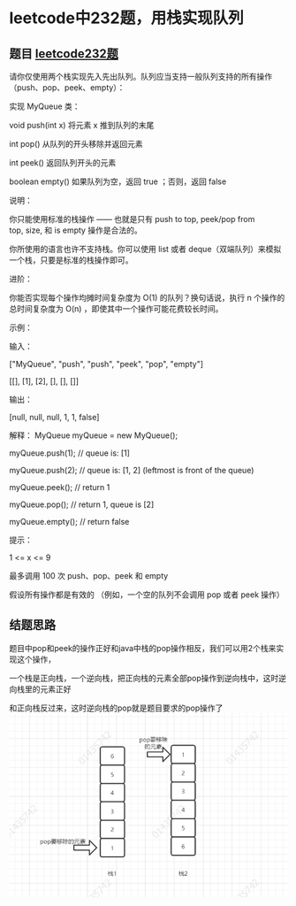 # leetcode中232题，用栈实现队列

## 题目 [leetcode232题](https://leetcode-cn.com/problems/implement-queue-using-stacks/)

请你仅使用两个栈实现先入先出队列。队列应当支持一般队列支持的所有操作（push、pop、peek、empty）：

实现 MyQueue 类：

void push(int x) 将元素 x 推到队列的末尾

int pop() 从队列的开头移除并返回元素

int peek() 返回队列开头的元素

boolean empty() 如果队列为空，返回 true ；否则，返回 false


说明：

你只能使用标准的栈操作 —— 也就是只有 push to top, peek/pop from top, size, 和 is empty 操作是合法的。

你所使用的语言也许不支持栈。你可以使用 list 或者 deque（双端队列）来模拟一个栈，只要是标准的栈操作即可。


进阶：

你能否实现每个操作均摊时间复杂度为 O(1) 的队列？换句话说，执行 n 个操作的总时间复杂度为 O(n) ，即使其中一个操作可能花费较长时间。


示例：

输入：

["MyQueue", "push", "push", "peek", "pop", "empty"]

[[], [1], [2], [], [], []]

输出：

[null, null, null, 1, 1, false]

解释：
MyQueue myQueue = new MyQueue();

myQueue.push(1); // queue is: [1]

myQueue.push(2); // queue is: [1, 2] (leftmost is front of the queue)

myQueue.peek(); // return 1

myQueue.pop(); // return 1, queue is [2]

myQueue.empty(); // return false


提示：

1 <= x <= 9

最多调用 100 次 push、pop、peek 和 empty

假设所有操作都是有效的 （例如，一个空的队列不会调用 pop 或者 peek 操作）



## 结题思路

题目中pop和peek的操作正好和java中栈的pop操作相反，我们可以用2个栈来实现这个操作，

一个栈是正向栈，一个逆向栈，把正向栈的元素全部pop操作到逆向栈中，这时逆向栈里的元素正好

和正向栈反过来，这时逆向栈的pop就是题目要求的pop操作了
![img.png](/src/test/java/leetcode232/img.png)


   
